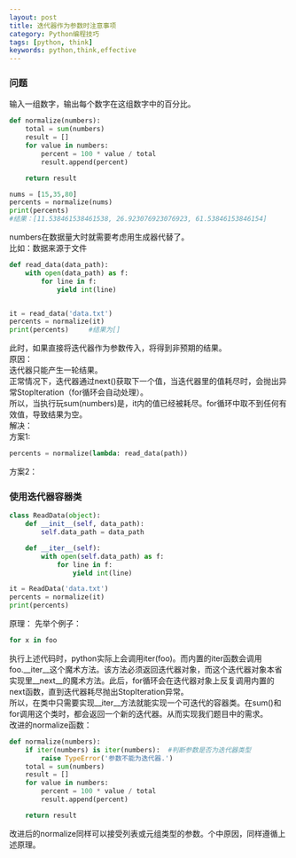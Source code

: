 ```yaml
---
layout: post
title: 迭代器作为参数时注意事项
category: Python编程技巧
tags: [python, think]
keywords: python,think,effective
---
```

### 问题
输入一组数字，输出每个数字在这组数字中的百分比。  

```python
def normalize(numbers):
    total = sum(numbers)
    result = []
    for value in numbers:
        percent = 100 * value / total
        result.append(percent)

    return result

nums = [15,35,80]
percents = normalize(nums)
print(percents) 
#结果：[11.538461538461538, 26.923076923076923, 61.53846153846154]
```
numbers在数据量大时就需要考虑用生成器代替了。  
比如：数据来源于文件

```py
def read_data(data_path):
    with open(data_path) as f:
        for line in f:
            yield int(line)


it = read_data('data.txt')
percents = normalize(it)
print(percents)     #结果为[]
```
此时，如果直接将迭代器作为参数传入，将得到非预期的结果。  
原因：  
迭代器只能产生一轮结果。  
正常情况下，迭代器通过next()获取下一个值，当迭代器里的值耗尽时，会抛出异常StopIteration（for循环会自动处理）。  
所以，当执行玩sum(numbers)是，it内的值已经被耗尽。for循环中取不到任何有效值，导致结果为空。  
解决：  
方案1:  

```py
percents = normalize(lambda: read_data(path))
```
方案2：
### 使用迭代器容器类

```py
class ReadData(object):
    def __init__(self, data_path):
        self.data_path = data_path

    def __iter__(self):
        with open(self.data_path) as f:
            for line in f:
                yield int(line)

it = ReadData('data.txt')
percents = normalize(it)
print(percents)
```
原理：
先举个例子：

```py
for x in foo
```
执行上述代码时，python实际上会调用iter(foo)。而内置的iter函数会调用foo.__iter__这个魔术方法。该方法必须返回迭代器对象，而这个迭代器对象本省实现里__next__的魔术方法。此后，for循环会在迭代器对象上反复调用内置的next函数，直到迭代器耗尽抛出StopIteration异常。  
所以，在类中只需要实现__iter__方法就能实现一个可迭代的容器类。在sum()和for调用这个类时，都会返回一个新的迭代器。从而实现我们题目中的需求。  
改进的normalize函数：

```py
def normalize(numbers):
    if iter(numbers) is iter(numbers):  #判断参数是否为迭代器类型
        raise TypeError('参数不能为迭代器.')
    total = sum(numbers)
    result = []
    for value in numbers:
        percent = 100 * value / total
        result.append(percent)

    return result
```
改进后的normalize同样可以接受列表或元组类型的参数。个中原因，同样遵循上述原理。
